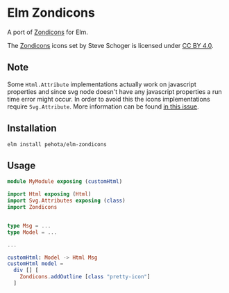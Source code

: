 # Elm Zondicons

A port of [Zondicons](https://www.zondicons.com/) for Elm.

The [Zondicons](https://www.zondicons.com/) icons set by Steve Schoger is licensed under [CC BY 4.0](https://creativecommons.org/licenses/by/4.0/).

## Note
Some `Html.Attribute` implementations actually work on javascript properties and since svg node doesn't have any javascript properties a run time error might occur.
In order to avoid this the icons implementations require `Svg.Attribute`.
More information can be found [in this issue](https://github.com/elm/svg/issues/3).

## Installation
```elm install pehota/elm-zondicons```


## Usage
```elm
module MyModule exposing (customHtml)

import Html exposing (Html)
import Svg.Attributes exposing (class)
import Zondicons


type Msg = ...
type Model = ...

...

customHtml: Model -> Html Msg
customHtml model =
  div [] [
    Zondicons.addOutline [class "pretty-icon"]
  ]
```
